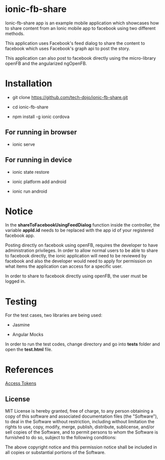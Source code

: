 # ionic-fb-share

Ionic-fb-share app is an example mobile application which showcases how to share content from an Ionic mobile app to facebook using two different methods.

This application uses Facebook's feed dialog to share the content to facebook which uses Facebook's graph api to post the story.

This application can also post to facebook directly using the micro-library openFB and the angularized ngOpenFB.

# Installation

 * git clone https://github.com/tech-dojo/ionic-fb-share.git

 * cd ionic-fb-share

 * npm install -g ionic cordova
 
## For running in browser
 
 * ionic serve
 
## For running in device
 
 * ionic state restore

 * ionic platform add android

 * ionic run android

# Notice

In the **shareToFacebookUsingFeedDialog** function inside the controller, the variable **appId.id** needs to be replaced with the app id of your registered facebook app.

Posting directly on facebook using openFB, requires the developer to have administration privileges. In order to allow normal users to be able to share to facebook directly, the ionic application will need to be reviewed by facebook and also the developer would need to apply for permission on what items the application can access for a specific user.

In order to share to facebook directly using openFB, the user must be logged in.

# Testing

For the test cases, two libraries are being used:

 * Jasmine
 
 * Angular Mocks 
 
In order to run the test codes, change directory and go into **tests** folder and open the **test.html** file.

# References

[Access Tokens](https://developers.facebook.com/docs/facebook-login/access-tokens/)
[]()
[]()
[]()

## License

MIT License is hereby granted, free of charge, to any person obtaining
a copy of this software and associated documentation files (the
"Software"), to deal in the Software without restriction, including
without limitation the rights to use, copy, modify, merge, publish,
distribute, sublicense, and/or sell copies of the Software, and to
permit persons to whom the Software is furnished to do so, subject to
the following conditions:

The above copyright notice and this permission notice shall be
included in all copies or substantial portions of the Software.
